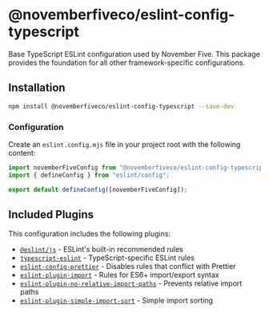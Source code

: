 # @novemberfiveco/eslint-config-typescript

Base TypeScript ESLint configuration used by November Five. This package provides the foundation for all other framework-specific configurations.

## Installation

```bash
npm install @novemberfiveco/eslint-config-typescript --save-dev
```

### Configuration

Create an `eslint.config.mjs` file in your project root with the following content:

```javascript
import novemberFiveConfig from "@novemberfiveco/eslint-config-typescript";
import { defineConfig } from "eslint/config";

export default defineConfig([novemberFiveConfig]);
```

## Included Plugins

This configuration includes the following plugins:

- [`@eslint/js`](https://github.com/eslint/eslint) - ESLint's built-in recommended rules
- [`typescript-eslint`](https://github.com/typescript-eslint/typescript-eslint) - TypeScript-specific ESLint rules
- [`eslint-config-prettier`](https://github.com/prettier/eslint-config-prettier) - Disables rules that conflict with Prettier
- [`eslint-plugin-import`](https://github.com/import-js/eslint-plugin-import) - Rules for ES6+ import/export syntax
- [`eslint-plugin-no-relative-import-paths`](https://github.com/MelvinVermeer/eslint-plugin-no-relative-import-paths) - Prevents relative import paths
- [`eslint-plugin-simple-import-sort`](https://github.com/lydell/eslint-plugin-simple-import-sort) - Simple import sorting
